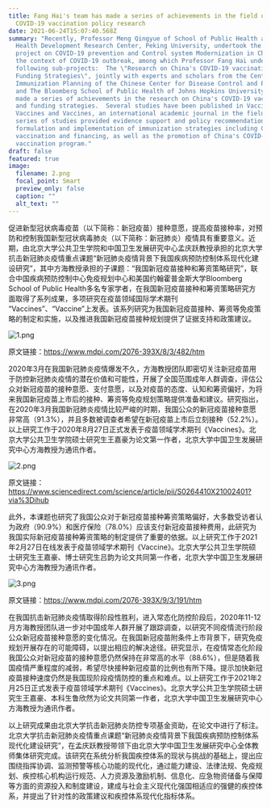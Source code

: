 ```yaml
---
title: Fang Hai's team has made a series of achievements in the field of
  COVID-19 vaccination policy research
date: 2021-06-24T15:07:40.568Z
summary: "Recently, Professor Meng Qingyue of School of Public Health and China
  Health Development Research Center, Peking University, undertook the key
  project on COVID-19 prevention and Control system Modernization in China in
  the context of COVID-19 outbreak, among which Professor Fang Hai undertook the
  following sub-projects:  The \"Research on China's COVID-19 vaccination and
  Funding Strategies\", jointly with experts and scholars from the Center for
  Immunization Planning of the Chinese Center for Disease Control and Prevention
  and The Bloomberg School of Public Health of Johns Hopkins University, has
  made a series of achievements in the research on China's COVID-19 vaccination
  and funding strategies.  Several studies have been published in Vaccines,
  Vaccines and Vaccines, an international academic journal in the field.  The
  series of studies provided evidence support and policy recommendations for the
  formulation and implementation of immunization strategies including COVID-19
  vaccination and financing, as well as the promotion of China's COVID-19
  vaccination program."
draft: false
featured: true
image:
  filename: 2.png
  focal_point: Smart
  preview_only: false
  caption: ""
  alt_text: ""
---
```

促进新型冠状病毒疫苗（以下简称：新冠疫苗）接种意愿，提高疫苗接种率，对预防和控制我国新型冠状病毒肺炎（以下简称：新冠肺炎）疫情具有重要意义。近期，由北京大学公共卫生学院和中国卫生发展研究中心孟庆跃教授承担的北京大学抗击新冠肺炎疫情重点课题“新冠肺炎疫情背景下我国疾病预防控制体系现代化建设研究”，其中方海教授承担的子课题：“我国新冠疫苗接种和筹资策略研究”，联合中国疾病预防控制中心免疫规划中心和美国约翰霍普金斯大学Bloomberg School of Public Health多名专家学者，在我国新冠疫苗接种和筹资策略研究方面取得了系列成果，多项研究在疫苗领域国际学术期刊 “Vaccines”、“Vaccine”上发表。该系列研究为我国新冠疫苗接种、筹资等免疫策略的制定和实施，以及推进我国新冠疫苗接种规划提供了证据支持和政策建议。

![1.png](http://www.bjmu.edu.cn/images/2021-06/7374bff291ee4271bfaf5124a2b78d86.png "7374bff291ee4271bfaf5124a2b78d86.png")

原文链接：<https://www.mdpi.com/2076-393X/8/3/482/htm>

2020年3月在我国新冠肺炎疫情爆发不久，方海教授团队即密切关注新冠疫苗用于防控新冠肺炎疫情的潜在价值和可能性，开展了全国范围成年人群调查，评估公众对新冠疫苗的接种意愿、支付意愿，以及对疫苗的态度、认知和筹资偏好，为将来我国新冠疫苗上市后的接种、筹资等免疫规划策略提供准备和建议。研究指出，在2020年3月我国新冠肺炎疫情比较严峻的时期，我国公众的新冠疫苗接种意愿非常高（91.3%），并且多数被调查者希望在新冠疫苗上市后立刻接种（52.2%）。以上研究工作于2020年8月27日正式发表于疫苗领域学术期刊《Vaccines》。北京大学公共卫生学院硕士研究生王嘉豪为论文第一作者，北京大学中国卫生发展研究中心方海教授为通讯作者。

![2.png](http://www.bjmu.edu.cn/images/2021-06/9a2a5918fe9543bcb662b17dfe3400d3.png "9a2a5918fe9543bcb662b17dfe3400d3.png")

原文链接：<https://www.sciencedirect.com/science/article/pii/S0264410X21002401?via%3Dihub>

此外，本课题也研究了我国公众对于新冠疫苗接种筹资策略偏好，大多数受访者认为政府（90.9%）和医疗保险（78.0%）应该支付新冠疫苗接种费用，此研究为我国实际新冠疫苗接种筹资策略的制定提供了重要的依据。以上研究工作于2021年2月27日在线发表于疫苗领域学术期刊《Vaccine》。北京大学公共卫生学院硕士研究生王嘉豪、博士研究生吕韵为论文共同第一作者，北京大学中国卫生发展研究中心方海教授为通讯作者。

![3.png](http://www.bjmu.edu.cn/images/2021-06/7ce45bc99b844caeadde7ce0096c6f1d.png "7ce45bc99b844caeadde7ce0096c6f1d.png")

原文链接：<https://www.mdpi.com/2076-393X/9/3/191/htm>

在我国抗击新冠肺炎疫情取得阶段性胜利，进入常态化防控阶段后，2020年11-12月方海教授团队进一步对中国成年人群开展了跟踪调查，以研究不同疫情流行阶段公众新冠疫苗接种意愿的变化情况。在我国新冠疫苗附条件上市背景下，研究免疫规划开展存在的可能障碍，以提出相应的解决途径。研究显示，在疫情常态化阶段我国公众对新冠疫苗的接种意愿仍然保持在非常高的水平（88.6%），但是随着我国疫情严重程度的减弱，希望尽快接种新冠疫苗的比例也有所下降。提示加快新冠疫苗接种速度仍然是我国现阶段疫情防控的重点和难点。以上研究工作于2021年2月25日正式发表于疫苗领域学术期刊《Vaccines》。北京大学公共卫生学院硕士研究生王嘉豪、本科生鲁欣然为论文共同第一作者，北京大学中国卫生发展研究中心方海教授为通讯作者。

以上研究成果由北京大学抗击新冠肺炎防控专项基金资助，在论文中进行了标注。北京大学抗击新冠肺炎疫情重点课题“新冠肺炎疫情背景下我国疾病预防控制体系现代化建设研究”，在孟庆跃教授带领下由北京大学中国卫生发展研究中心全体教师集体研究完成。该研究在系统分析我国疾控体系的现状与挑战的基础上，提出应围绕指挥协调、监测预警等核心功能的现代化，通过能力建设、法律法规、免疫规划、疾控核心机构运行规范、人力资源及激励机制、信息化、应急物资储备与保障等方面的资源投入和制度建设，建成与社会主义现代化强国相适应的强健的疾控体系，并提出了针对性的政策建议和疾控体系现代化指标体系。